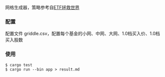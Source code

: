 网格生成器，策略参考自[ETF拯救世界](https://weibo.com/u/5687069307)

### 配置

配置文件 griddle.csv，配置每个基金的小网、中网、大网、1.0档买入价、1.0档买入股数

### 使用

```shell
$ cargo test
$ cargo run --bin app > result.md
```
